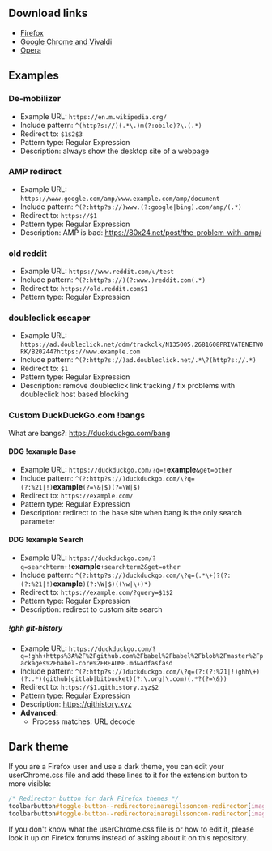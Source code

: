 ## Download links
* [Firefox](https://addons.mozilla.org/firefox/addon/5064)
* [Google Chrome and Vivaldi](https://chrome.google.com/webstore/detail/redirector/ocgpenflpmgnfapjedencafcfakcekcd)
* [Opera](https://addons.opera.com/extensions/details/redirector-2/)

## Examples
### De-mobilizer
- Example URL: `https://en.m.wikipedia.org/`
- Include pattern: `^(http?s://)(.*\.)m(?:obile)?\.(.*)`
- Redirect to: `$1$2$3`
- Pattern type: Regular Expression
- Description: always show the desktop site of a webpage

### AMP redirect
- Example URL: `https://www.google.com/amp/www.example.com/amp/document`
- Include pattern: `^(?:http?s://)www.(?:google|bing).com/amp/(.*)`
- Redirect to: `https://$1`
- Pattern type: Regular Expression
- Description: AMP is bad: <https://80x24.net/post/the-problem-with-amp/>

### old reddit
- Example URL: `https://www.reddit.com/u/test`
- Include pattern: `^(?:http?s://)(?:www.)reddit.com(.*)`
- Redirect to: `https://old.reddit.com$1`
- Pattern type: Regular Expression

### doubleclick escaper
- Example URL: `https://ad.doubleclick.net/ddm/trackclk/N135005.2681608PRIVATENETWORK/B20244?https://www.example.com`
- Include pattern: `^(?:http?s://)ad.doubleclick.net/.*\?(http?s://.*)`
- Redirect to: `$1`
- Pattern type: Regular Expression
- Description: remove doubleclick link tracking / fix problems with doubleclick host based blocking

### Custom DuckDuckGo.com !bangs
What are bangs?: <https://duckduckgo.com/bang>
#### DDG !example Base
- Example URL: `https://duckduckgo.com/?q=!`__example__`&get=other`
- Include pattern: `^(?:http?s://)duckduckgo.com/\?q=(?:%21|!)`__example__`(?=\&|$)(?=\W|$)`
- Redirect to: `https://example.com/`
- Pattern type: Regular Expression
- Description: redirect to the base site when bang is the only search parameter

#### DDG !example Search
- Example URL: `https://duckduckgo.com/?q=searchterm+!`__example__`+searchterm2&get=other`
- Include pattern: `^(?:http?s://)duckduckgo.com/\?q=(.*\+)?(?:(?:%21|!)`__example__`)(?:\W|$)((\w|\+)*)`
- Redirect to: `https://example.com/?query=$1$2`
- Pattern type: Regular Expression
- Description: redirect to custom site search

##### !ghh git-history
- Example URL: `https://duckduckgo.com/?q=!ghh+https%3A%2F%2Fgithub.com%2Fbabel%2Fbabel%2Fblob%2Fmaster%2Fpackages%2Fbabel-core%2FREADME.md&adfasfasd`
- Include pattern: `^(?:http?s://)duckduckgo.com/\?q=(?:(?:%21|!)ghh\+)(?:.*)(github|gitlab|bitbucket)(?:\.org|\.com)(.*?(?=\&))`
- Redirect to: `https://$1.githistory.xyz$2`
- Pattern type: Regular Expression
- Description: <https://githistory.xyz>
- __Advanced:__
    - Process matches: URL decode

## Dark theme
If you are a Firefox user and use a dark theme, you can edit your userChrome.css file and add these lines to it for the extension button to more visible:

```css
/* Redirector button for dark Firefox themes */
toolbarbutton#toggle-button--redirectoreinaregilssoncom-redirector[image*="active"]{filter:invert(100%) brightness(600%);}
toolbarbutton#toggle-button--redirectoreinaregilssoncom-redirector[image*="disabled"]{filter:invert(100%) brightness(250%);}
```

If you don't know what the userChrome.css file is or how to edit it, please look it up on Firefox forums instead of asking about it on this repository.
